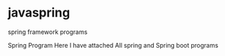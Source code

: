 # javaspring
spring framework programs

Spring Program
Here I have attached All spring and Spring boot programs




